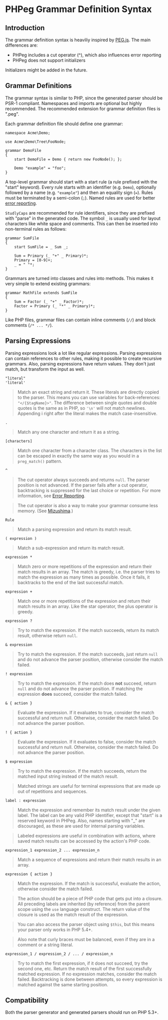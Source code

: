 PHPeg Grammar Definition Syntax
===============================

Introduction
------------

The grammar definition syntax is heaviliy inspired by [PEG.js](http://pegjs.majda.cz/). The main differences are:

  - PHPeg includes a cut operator (^), which also influences error reporting
  - PHPeg does not support initializers

Initializers might be added in the future.

Grammar Definitions
-------------------

The grammar syntax is similar to PHP, since the generated parser should be PSR-1 compliant. Namespaces and imports
are optional but highly recommended. The recommended extension for grammar definition files is ".peg".

Each grammar definition file should define one grammar:

```
namespace Acme\Demo;

use Acme\Demo\Tree\FooNode;

grammar DemoFile
{
    start DemoFile = Demo { return new FooNode(); };

    Demo "example" = "foo";
}
```

A top-level grammar should start with a start rule (a rule prefixed with the "start" keyword). Every rule starts with
an identifier (e.g. ``Demo``), optionally followed by a name (e.g. ``"example"``) and then an equality sign (``=``).
Rules must be terminated by a semi-colon (``;``). Named rules are used for better [error reporting](error-reporting.md).

``StudlyCaps`` are recommended for rule identifiers, since they are prefixed with "parse" in the generated code. The
symbol ``_`` is usually used for layout characters like white space and comments. This can then be inserted into
non-terminal rules as follows:

```
grammar SumFile
{
    start SumFile = _ Sum _;

    Sum = Primary (_ "+" _ Primary)*;
    Primary = [0-9]+;
    _ = " "*;
}
```

Grammars are turned into classes and rules into methods. This makes it very simple to extend existing grammars:

```
grammar MathFile extends SumFile
{
    Sum = Factor (_ "+" _ Factor)*;
    Factor = Primary (_ "*" _ Primary)*;
}
```

Like PHP files, grammar files can contain inline comments (``//``) and block comments (``/* ... */``).

Parsing Expressions
-------------------

Parsing expressions look a lot like regular expressions. Parsing expressions can contain references to other rules,
making it possible to create recursive grammars. Also, parsing expressions have return values. They don't just match,
but transform the input as well.

``"literal"``  
``'literal'``

> Match an exact string and return it. These literals are directly copied to the parser. This means you can use
> variables for back-references: ``"</{$tagName}>"``. The difference between single quotes and double quotes is the
> same as in PHP, so ``'\n'`` will not match newlines.  
> Appending i right after the literal makes the match case-insensitive.

``.``

> Match any one character and return it as a string.

``[characters]``

> Match one character from a character class. The characters in the list can be escaped in exactly the same way
> as you would in a ``preg_match()`` pattern.

``^``

> The cut operator always succeeds and returns ``null``. The parser position is not advanced. If the parser fails after
> a cut operator, backtracking is suppressed for the last choice or repetition. For more information, see
> [Error Reporting](error-reporting.md).

> The cut operator is also a way to make your grammar consume less memory. (See
> [Mizushima](http://ialab.cs.tsukuba.ac.jp/~mizusima/publications/paste513-mizushima.pdf).)

``Rule``

> Match a parsing expression and return its match result.

``( expression )``

> Match a sub-expression and return its match result.

``expression *``

> Match zero or more repetitions of the expression and return their match results in an array. The match is greedy,
> i.e. the parser tries to match the expression as many times as possible. Once it fails, it backtracks to the end
> of the last successful match.

``expression +``

> Match one or more repetitions of the expression and return their match results in an array. Like the star operator,
> the plus operator is greedy.

``expression ?``

> Try to match the expression. If the match succeeds, return its match result, otherwise return ``null``.

``& expression``

> Try to match the expression. If the match succeeds, just return ``null`` and do not advance the parser position,
> otherwise consider the match failed.

``! expression``

> Try to match the expression. If the match does **not** succeed, return ``null`` and do not advance the parser
> position. If matching the expression **does** succeed, consider the match failed.

``& { action }``

> Evaluate the expression. If it evaluates to true, consider the match successful and return null. Otherwise, consider
> the match failed. Do not advance the parser position.

``! { action }``

> Evaluate the expression. If it evaluates to false, consider the match successful and return null. Otherwise, consider
> the match failed. Do not advance the parser position.

``$ expression``

> Try to match the expression. If the match succeeds, return the matched input string instead of the match result.

> Matched strings are useful for terminal expressions that are made up out of repetitions and sequences.

``label : expression``

> Match the expression and remember its match result under the given label. The label can be any valid PHP identifier,
> except that "start" is a reserved keyword in PHPeg. Also, names starting with "_" are discouraged, as these are
> used for internal parsing variables.

> Labeled expressions are useful in combination with actions, where saved match results can be accessed by the action's
> PHP code.

``expression_1 expression_2 ... expression_n``

> Match a sequence of expressions and return their match results in an array.

``expression { action }``

> Match the expression. If the match is successful, evaluate the action, otherwise consider the match failed.

> The action should be a piece of PHP code that gets put into a closure. All preceding labels are inherited (by
> reference) from the parent scope using the ``use`` language construct. The return value of the closure is used as
> the match result of the expression.

> You can also access the parser object using ``$this``, but this means your parser only works in PHP 5.4+.

> Also note that curly braces must be balanced, even if they are in a comment or a string literal.

``expression_1 / expression_2 / ... / expression_n``

> Try to match the first expression, if it does not succeed, try the second one, etc. Return the match result of the
> first successfully matched expression. If no expression matches, consider the match failed. Backtracking is done
> between attempts, so every expression is matched against the same starting position.

Compatibility
-------------

Both the parser generator and generated parsers should run on PHP 5.3+.
